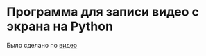 # Программа для записи видео с экрана на Python
Было сделано по [видео](https://youtu.be/UR32YTGAMHo)
